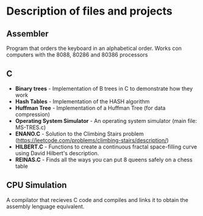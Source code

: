 # Description of files and projects

## Assembler
Program that orders the keyboard in an alphabetical order.
Works con computers with the 8088, 80286 and 80386 processors

## C
- **Binary trees** - Implementation of B trees in C to demonstrate how they work
- **Hash Tables** - Implementation of the HASH algorithm
- **Huffman Tree** - Implementation of a Huffman Tree (for data compression)
- **Operating System Simulator** - An operating system simulator (main file: MS-TRES.c)
- **ENANO.C** - Solution to the Climbing Stairs problem (https://leetcode.com/problems/climbing-stairs/description/)
- **HILBERT.C** - Functions to create a continuous fractal space-filling curve using David Hilbert's description.
- **REINAS.C** - Finds all the ways you can put 8 queens safely on a chess table


## CPU Simulation
A compilator that recieves C code and compiles and links it to obtain the assembly lenguage equivalent.